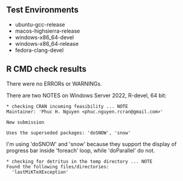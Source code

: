 ## Test Environments
- ubuntu-gcc-release
- macos-highsierra-release
- windows-x86_64-devel
- windows-x86_64-release
- fedora-clang-devel

## R CMD check results

There were no ERRORs or WARNINGs.

There are two NOTES on Windows Server 2022, R-devel, 64 bit:

```
* checking CRAN incoming feasibility ... NOTE
Maintainer: 'Phuc H. Nguyen <phuc.nguyen.rcran@gmail.com>'

New submission

Uses the superseded packages: 'doSNOW', 'snow'
```

I'm using 'doSNOW' and 'snow' because they support the display of progress bar inside 'foreach' loop, while 'doParallel' do not. 

```
* checking for detritus in the temp directory ... NOTE
Found the following files/directories:
  'lastMiKTeXException'
```
